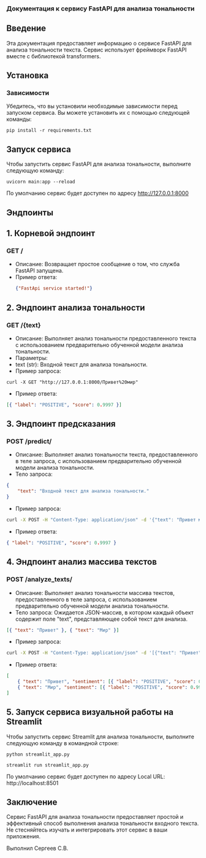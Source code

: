 ### Документация к сервису FastAPI для анализа тональности

## Введение

Эта документация предоставляет информацию о сервисе FastAPI для анализа тональности текста. Сервис использует фреймворк FastAPI вместе с библиотекой transformers.

## Установка

### Зависимости

Убедитесь, что вы установили необходимые зависимости перед запуском сервиса. Вы можете установить их с помощью следующей команды:

```
pip install -r requirements.txt
```

## Запуск сервиса

Чтобы запустить сервис FastAPI для анализа тональности, выполните следующую команду:

```
uvicorn main:app --reload
```

По умолчанию сервис будет доступен по адресу http://127.0.0.1:8000

## Эндпоинты

## 1. Корневой эндпоинт

### GET /

-   Описание: Возвращает простое сообщение о том, что служба FastAPI запущена.
-   Пример ответа:
    ```json
    {"FastApi service started!"}
    ```

## 2. Эндпоинт анализа тональности

### GET /{text}

-   Описание: Выполняет анализ тональности предоставленного текста с использованием предварительно обученной модели анализа тональности.
-   Параметры:
-   text (str): Входной текст для анализа тональности.
-   Пример запроса:

```
curl -X GET "http://127.0.0.1:8000/Привет%20мир"
```

-   Пример ответа:

```json
[{ "label": "POSITIVE", "score": 0.9997 }]
```

## 3. Эндпоинт предсказания

### POST /predict/

-   Описание: Выполняет анализ тональности текста, предоставленного в теле запроса, с использованием предварительно обученной модели анализа тональности.
-   Тело запроса:

```json
{
    "text": "Входной текст для анализа тональности."
}
```

-   Пример запроса:

```bash
curl -X POST -H "Content-Type: application/json" -d '{"text": "Привет мир"}' "http://127.0.0.1:8000/predict/"
```

-   Пример ответа:

```json
{ "label": "POSITIVE", "score": 0.9997 }
```

## 4. Эндпоинт анализ массива текстов

### POST /analyze_texts/

-   Описание: Выполняет анализ тональности массива текстов, предоставленного в теле запроса, с использованием предварительно обученной модели анализа тональности.
-   Тело запроса:
    Ожидается JSON-массив, в котором каждый объект содержит поле "text", представляющее собой текст для анализа.

```json
[{ "text": "Привет" }, { "text": "Мир" }]
```

-   Пример запроса:

```bash
curl -X POST -H "Content-Type: application/json" -d '[{"text": "Привет"}, {"text": "Мир"}]' "http://127.0.0.1:8000/analyze_texts/"
```

-   Пример ответа:

```json
[
    { "text": "Привет", "sentiment": [{ "label": "POSITIVE", "score": 0.9999 }] },
    { "text": "Мир", "sentiment": [{ "label": "POSITIVE", "score": 0.9998 }] }
]
```

## 5. Запуск сервиса визуальной работы на Streamlit

Чтобы запустить сервис Streamlit для анализа тональности, выполните следующую команду в командной строке:

```
python streamlit_app.py
```

```
streamlit run streamlit_app.py
```
По умолчанию сервис будет доступен по адресу Local URL: http://localhost:8501


## Заключение

Сервис FastAPI для анализа тональности предоставляет простой и эффективный способ выполнения анализа тональности входного текста. Не стесняйтесь изучать и интегрировать этот сервис в ваши приложения.

Выполнил Сергеев С.В.
